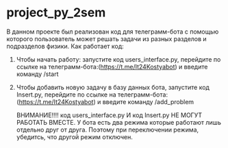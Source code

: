 # project_py_2sem
В данном проекте был реализован код для телеграмм-бота с помощью которого пользователь может решать задачи из разных разделов и подразделов физики.
Как работает код:
  1) Чтобы начать работу: запустите код users_interface.py, перейдите по ссылке на телеграмм-бота:(https://t.me/It24Kostyabot) и введите команду /start
  2) Чтобы добавить новую задачу в базу данных бота, запустите код Insert.py, перейдите по ссылке на телеграмм-бота:(https://t.me/It24Kostyabot) и введите команду /add_problem

     ВНИМАНИЕ!!!! код users_interface.py И код Insert.py НЕ МОГУТ РАБОТАТЬ ВМЕСТЕ. У бота есть два режима которые работают лишь отдельно друг от друга. Поэтому при переключении режима, убедитсь, что другой режим отключен.
